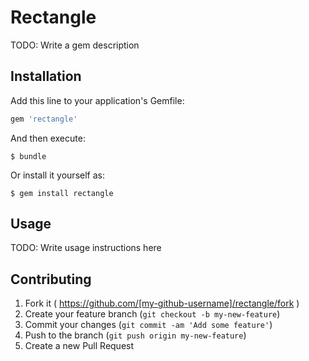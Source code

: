 # Rectangle

TODO: Write a gem description

## Installation

Add this line to your application's Gemfile:

```ruby
gem 'rectangle'
```

And then execute:

    $ bundle

Or install it yourself as:

    $ gem install rectangle

## Usage

TODO: Write usage instructions here

## Contributing

1. Fork it ( https://github.com/[my-github-username]/rectangle/fork )
2. Create your feature branch (`git checkout -b my-new-feature`)
3. Commit your changes (`git commit -am 'Add some feature'`)
4. Push to the branch (`git push origin my-new-feature`)
5. Create a new Pull Request
